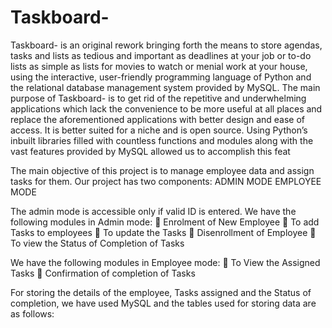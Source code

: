 # Taskboard-
Taskboard- is an original rework bringing forth the means to store agendas, tasks and lists as tedious and important as deadlines at your job or to-do lists as simple as lists for movies to watch or menial work at your house, using the interactive, user-friendly programming language of Python and the relational database management system provided by MySQL. The main purpose of Taskboard- is to get rid of the repetitive and underwhelming applications which lack the convenience to be more useful at all places and replace the aforementioned applications with better design and ease of access. It is better suited for a niche and is open source. 
Using Python’s inbuilt libraries filled with countless functions and modules along with the vast features provided by MySQL allowed us to accomplish this feat

The main objective of this project is to manage employee data and assign tasks for them. Our project has two components:
                                                     ADMIN MODE
                                                     EMPLOYEE MODE

The admin mode is accessible only if valid ID is entered. We have the following modules in Admin mode:
	Enrolment of New Employee
	To add Tasks to employees
	To update the Tasks
	Disenrollment of Employee
	To view the Status of Completion of Tasks

We have the following modules in Employee mode:
	To View the Assigned Tasks
	Confirmation of completion of Tasks

For storing the details of the employee, Tasks assigned and the Status of completion, we have used MySQL and the tables used for storing data are as follows:
